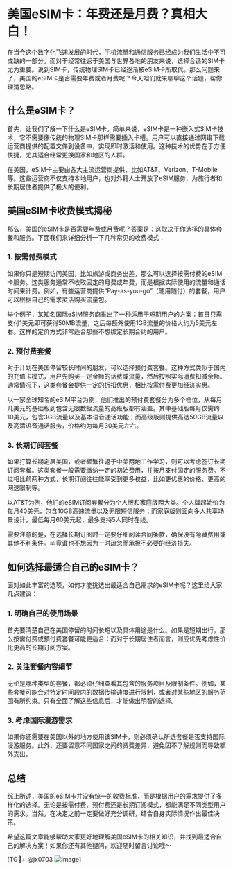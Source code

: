# 美国eSIM卡：年费还是月费？真相大白！

在当今这个数字化飞速发展的时代，手机流量和通信服务已经成为我们生活中不可或缺的一部分。而对于经常往返于美国与世界各地的朋友来说，选择合适的SIM卡尤为重要。说到SIM卡，传统物理SIM卡已经逐渐被eSIM卡所取代。那么问题来了，美国的eSIM卡是否需要年费或者月费呢？今天咱们就来聊聊这个话题，帮你理清思路。

## 什么是eSIM卡？

首先，让我们了解一下什么是eSIM卡。简单来说，eSIM卡是一种嵌入式SIM卡技术，它不需要像传统的物理SIM卡那样需要插入卡槽。用户可以直接通过网络下载运营商提供的配置文件到设备中，实现即时激活和使用。这种技术的优势在于方便快捷，尤其适合经常更换国家和地区的人群。

在美国，eSIM卡主要由各大主流运营商提供，比如AT&T、Verizon、T-Mobile等。这些运营商不仅支持本地用户，也对外籍人士开放了eSIM服务，为旅行者和长期居住者提供了极大的便利。

## 美国eSIM卡收费模式揭秘

那么，美国的eSIM卡是否需要年费或月费呢？答案是：这取决于你选择的具体套餐和服务。下面我们来详细分析一下几种常见的收费模式：

### 1. **按需付费模式**
  
如果你只是短期访问美国，比如旅游或商务出差，那么可以选择按需付费的eSIM卡服务。这类服务通常不收取固定的月费或年费，而是根据实际使用的流量和通话时间来计费。例如，有些运营商提供“Pay-as-you-go”（随用随付）的套餐，用户可以根据自己的需求灵活购买流量包。

举个例子，某知名国际eSIM服务商推出了一种适用于短期用户的方案：首日只需支付1美元即可获得50MB流量，之后每额外使用1GB流量的价格大约为5美元左右。这样的定价方式非常适合那些不想绑定长期合约的用户。

### 2. **预付费套餐**

对于计划在美国停留较长时间的朋友，可以选择预付费套餐。这种方式类似于国内的充值卡模式，用户先购买一定金额的话费或流量，然后按照实际消费扣减余额。通常情况下，这类套餐会提供一定的折扣优惠，相比按需付费更加经济实惠。

以一家全球知名的eSIM平台为例，他们推出的预付费套餐分为多个档位，从每月几美元的基础版到包含无限数据流量的高级版都有涵盖。其中基础版每月仅需约10美元，包含3GB流量以及基本语音通话功能；而高级版则提供高达50GB流量以及高清语音通话服务，价格约为每月30美元左右。

### 3. **长期订阅套餐**

如果打算长期定居美国，或者频繁往返于中美两地工作学习，则可以考虑签订长期订阅套餐。这类套餐一般需要缴纳一定的初始费用，并按月支付固定的服务费。不过相比前两种方式，长期订阅往往能享受到更多权益，比如更优惠的价格、更高的网速限制等。

以AT&T为例，他们的eSIM订阅套餐分为个人版和家庭版两大类。个人版起始价为每月40美元，包含10GB高速流量以及无限短信服务；而家庭版则面向多人共享场景设计，最低每月60美元起，最多支持5人同时在线。

需要注意的是，在选择长期订阅时一定要仔细阅读合同条款，确保没有隐藏费用或其他不利条件。毕竟谁也不想因为一时疏忽而承担不必要的经济损失。

## 如何选择最适合自己的eSIM卡？

面对如此丰富的选项，如何才能挑选出最适合自己需求的eSIM卡呢？这里给大家几点建议：

### 1. 明确自己的使用场景

首先要清楚自己在美国停留的时间长短以及具体用途是什么。如果是短期出行，那么按需付费或预付费套餐可能更适合；而对于长期居住者而言，则应优先考虑性价比更高的长期订阅方案。

### 2. 关注套餐内容细节

无论是哪种类型的套餐，都必须仔细查看其包含的服务项目及限制条件。例如，某些套餐可能会对特定时间段内的数据传输速度进行限制，或者对某些地区的服务范围有所约束。只有全面了解这些信息后，才能做出明智的选择。

### 3. 考虑国际漫游需求

如果你还需要在美国以外的地方使用该SIM卡，则必须确认所选套餐是否支持国际漫游服务。此外，还要留意不同国家之间的资费差异，避免因不了解规则而导致额外支出。

## 总结

综上所述，美国的eSIM卡并没有统一的收费标准，而是根据用户的需求提供了多样化的选择。无论是按需付费、预付费还是长期订阅模式，都能满足不同类型用户的需求。当然，在决定之前一定要做好充分调研，结合自身实际情况作出最佳决策。

希望这篇文章能够帮助大家更好地理解美国eSIM卡的相关知识，并找到最适合自己的解决方案！如果你还有其他疑问，欢迎随时留言讨论哦～

[TG💪+ @jx0703 ![Image](https://github.com/user-attachments/assets/dbca1d08-cadb-493c-b0ec-ad6f7a83f270)]